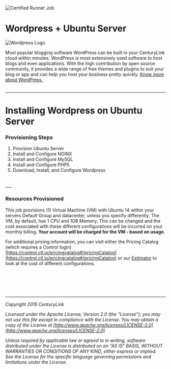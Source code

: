 
![Certified Runner Job](http://info.runner.ctl.io/wp-content/uploads/2016/03/Github-Header.jpg)


# Wordpress + Ubuntu Server
![Wordpress Logo](https://s.w.org/style/images/wp-header-logo.png?1)

Most popular blogging software WordPress can be built in your CenturyLink cloud within minutes. WordPress is most extensively used software to host blogs and even applications. With the high contribution by open source community, it provides a wide range of free themes and plugins to suit your blog or app and can help you host your business pretty quickly. [Know more about WordPress.](https://wordpress.org/) <br><br>

___
# Installing Wordpress on Ubuntu Server



### Provisioning Steps
1. Provision Ubuntu Server
2. Install and Configure NGINX
3. Install and Configure MySQL
4. Install and Configure PHP5
5. Download, Install, and Configure Wordpress

<br>
___

### Resources Provisioned
This job provisions (1) Virtual Machine (VM) with Ubuntu 14 within your servers Default Group and datacenter, unless you specify differently. The VM, by default, has 1 CPU and 1GB Memory. This can be changed and the cost associated with these different configurations will be incurred on your monthly billing. **Your account will be charged for the VM - based on usage.**

For additional pricing information, you can visit either the Pricing Catalog (which requires a Control login) [https://control.ctl.io/pricingcatalog#/pricingCatalog](https://control.ctl.io/pricingcatalog#/pricingCatalog) or our [Estimator](https://www.ctl.io/estimator/) to look at the cost of different configurations.

<br><br><br><br>

___

*Copyright 2015 CenturyLink*

*Licensed under the Apache License, Version 2.0 (the "License"); you may not use this file except in compliance with the License. You may obtain a copy of the License at [http://www.apache.org/licenses/LICENSE-2.0](http://www.apache.org/licenses/LICENSE-2.0)*

*Unless required by applicable law or agreed to in writing, software distributed under the License is distributed on an "AS IS" BASIS, WITHOUT WARRANTIES OR CONDITIONS OF ANY KIND, either express or implied. See the License for the specific language governing permissions and limitations under the License.*
